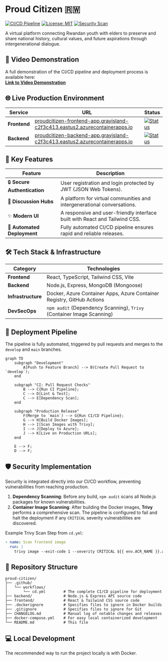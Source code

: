 # Proud Citizen 🇷🇼

[![CI/CD Pipeline](https://github.com/Euwamahoro/proud-citizen/actions/workflows/cd.yml/badge.svg)](https://github.com/Euwamahoro/proud-citizen/actions)
[![License: MIT](https://img.shields.io/badge/License-MIT-yellow.svg)](https://opensource.org/licenses/MIT)
[![Security Scan](https://img.shields.io/badge/Security-Trivy%20Scanned-blue)](https://github.com/Euwamahoro/proud-citizen)

A virtual platform connecting Rwandan youth with elders to preserve and share national history, cultural values, and future aspirations through intergenerational dialogue.

## 🎥 Video Demonstration

A full demonstration of the CI/CD pipeline and deployment process is available here:  
**[Link to Video Demonstration](https://go.screenpal.com/watch/cTivYynIyzN)**

## 🌐 Live Production Environment

| Service | URL | Status |
|---|---|---|
| **Frontend** | [proudcitizen-frontend-app.grayisland-c2f3c413.eastus2.azurecontainerapps.io](https://proudcitizen-frontend-app.grayisland-c2f3c413.eastus2.azurecontainerapps.io) | [![Status](https://img.shields.io/website?down_message=offline&label=live&up_message=online&url=https%3A%2F%2Fproudcitizen-frontend-app.grayisland-c2f3c413.eastus2.azurecontainerapps.io)](https://proudcitizen-frontend-app.grayisland-c2f3c413.eastus2.azurecontainerapps.io)
| **Backend** | [proudcitizen-backend-app.grayisland-c2f3c413.eastus2.azurecontainerapps.io](https://proudcitizen-backend-app.grayisland-c2f3c413.eastus2.azurecontainerapps.io/healthz) | [![Status](https://img.shields.io/website?down_message=offline&label=live&up_message=online&url=https%3A%2F%2Fproudcitizen-backend-app.grayisland-c2f3c413.eastus2.azurecontainerapps.io/healthz)](https://proudcitizen-backend-app.grayisland-c2f3c413.eastus2.azurecontainerapps.io/healthz)

## 🌟 Key Features

| Feature | Description |
|---|---|
| 🔒 **Secure Authentication** | User registration and login protected by JWT (JSON Web Tokens). |
| 💬 **Discussion Hubs** | A platform for virtual communities and intergenerational conversations. |
| ✨ **Modern UI** | A responsive and user-friendly interface built with React and Tailwind CSS. |
| 🚀 **Automated Deployment**| Fully automated CI/CD pipeline ensures rapid and reliable releases. |

## 🛠️ Tech Stack & Infrastructure

| Category | Technologies |
|---|---|
| **Frontend** | React, TypeScript, Tailwind CSS, Vite |
| **Backend** | Node.js, Express, MongoDB (Mongoose) |
| **Infrastructure** | Docker, Azure Container Apps, Azure Container Registry, GitHub Actions |
| **DevSecOps**| `npm audit` (Dependency Scanning), `Trivy` (Container Image Scanning) |

## 🚀 Deployment Pipeline

The pipeline is fully automated, triggered by pull requests and merges to the `develop` and `main` branches.

```mermaid
graph TD
    subgraph "Development"
        A[Push to Feature Branch] --> B(Create Pull Request to `develop`);
    end

    subgraph "CI: Pull Request Checks"
        B --> C{Run CI Pipeline};
        C --> D[Lint & Test];
        C --> E[Dependency Scan];
    end

    subgraph "Production Release"
        F(Merge to `main`) --> G{Run CI/CD Pipeline};
        G --> H[Build Docker Images];
        H --> I[Scan Images with Trivy];
        I --> J[Deploy to Azure];
        J --> K[Live on Production URLs];
    end

    E --> F;
    D --> F;
```

## 🛡️ Security Implementation

Security is integrated directly into our CI/CD workflow, preventing vulnerabilities from reaching production.

1.  **Dependency Scanning**: Before any build, `npm audit` scans all Node.js packages for known vulnerabilities.
2.  **Container Image Scanning**: After building the Docker images, **Trivy** performs a comprehensive scan. The pipeline is configured to fail and halt the deployment if any `CRITICAL` severity vulnerabilities are discovered.

Example Trivy Scan Step from `cd.yml`:
```yaml
- name: Scan frontend image
  run: |
    trivy image --exit-code 1 --severity CRITICAL ${{ env.ACR_NAME }}.azurecr.io/proud-citizen-frontend:${{ github.sha }}
```

## 📂 Repository Structure
```
proud-citizen/
├── .github/
│   └── workflows/
│       └── cd.yml        # The complete CI/CD pipeline for deployment
├── backend/              # Node.js & Express API source code
├── frontend/             # React & Tailwind CSS source code
├── .dockerignore         # Specifies files to ignore in Docker builds
├── .gitignore            # Specifies files to ignore for Git
├── CHANGELOG.md          # Manual log of notable changes and releases
├── docker-compose.yml    # For easy local containerized development
└── README.md             # This file
```
## 💻 Local Development

The recommended way to run the project locally is with Docker.
